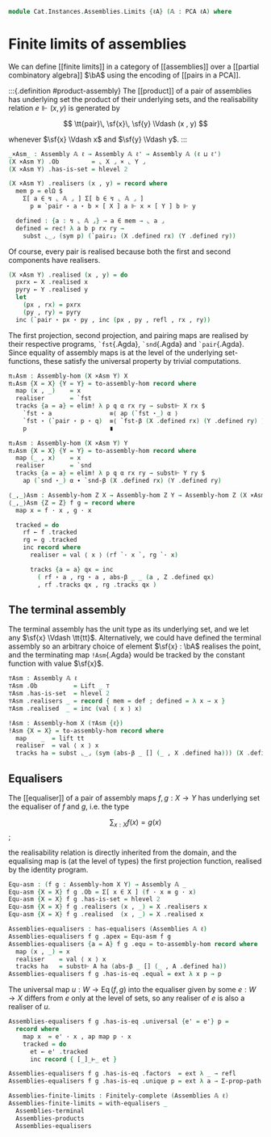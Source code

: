 <!--
```agda
open import Cat.Diagram.Limit.Finite
open import Cat.Instances.Assemblies
open import Cat.Diagram.Equaliser
open import Cat.Diagram.Terminal
open import Cat.Diagram.Product
open import Cat.Prelude

open import Data.Partial.Total
open import Data.Partial.Base
open import Data.Vec.Base using ([] ; _∷_)

open import Realisability.PCA

import Realisability.Data.Pair
import Realisability.PCA.Sugar
import Realisability.Base
```
-->

```agda
module Cat.Instances.Assemblies.Limits {ℓA} (𝔸 : PCA ℓA) where
```

<!--
```agda
open Realisability.Data.Pair 𝔸
open Realisability.PCA.Sugar 𝔸
open Realisability.Base 𝔸

open is-equaliser
open is-product
open Equaliser
open Terminal
open Product

private variable
  ℓ ℓ' : Level
  X Y Z : Assembly 𝔸 ℓ
```
-->

# Finite limits of assemblies

We can define [[finite limits]] in a category of [[assemblies]] over a
[[partial combinatory algebra]] $\bA$ using the encoding of [[pairs in a
PCA]].

:::{.definition #product-assembly}
The [[product]] of a pair of assemblies has underlying set the product
of their underlying sets, and the realisability relation $e \Vdash (x ,
y)$ is generated by

$$
\tt{pair}\, \sf{x}\, \sf{y} \Vdash (x , y)
$$

whenever $\sf{x} \Vdash x$ and $\sf{y} \Vdash y$.
:::

```agda
_×Asm_ : Assembly 𝔸 ℓ → Assembly 𝔸 ℓ' → Assembly 𝔸 (ℓ ⊔ ℓ')
(X ×Asm Y) .Ob         = ⌞ X ⌟ × ⌞ Y ⌟
(X ×Asm Y) .has-is-set = hlevel 2

(X ×Asm Y) .realisers (x , y) = record where
  mem p = elΩ $
    Σ[ a ∈ ↯ ⌞ 𝔸 ⌟ ] Σ[ b ∈ ↯ ⌞ 𝔸 ⌟ ]
      p ≡ `pair ⋆ a ⋆ b × [ X ] a ⊩ x × [ Y ] b ⊩ y

  defined : {a : ↯ ⌞ 𝔸 ⌟} → a ∈ mem → ⌞ a ⌟
  defined = rec! λ a b p rx ry →
    subst ⌞_⌟ (sym p) (`pair↓₂ (X .defined rx) (Y .defined ry))
```

Of course, every pair is realised because both the first and second
components have realisers.

```agda
(X ×Asm Y) .realised (x , y) = do
  pxrx ← X .realised x
  pyry ← Y .realised y
  let
    (px , rx) = pxrx
    (py , ry) = pyry
  inc (`pair ⋆ px ⋆ py , inc (px , py , refl , rx , ry))
```

The first projection, second projection, and pairing maps are realised
by their respective programs, `` `fst ``{.Agda}, `` `snd ``{.Agda} and
`` `pair ``{.Agda}. Since equality of assembly maps is at the level of
the underlying set-functions, these satisfy the universal property by
trivial computations.

```agda
π₁Asm : Assembly-hom (X ×Asm Y) X
π₁Asm {X = X} {Y = Y} = to-assembly-hom record where
  map (x , _)    = x
  realiser       = `fst
  tracks {a = a} = elim! λ p q α rx ry → subst⊩ X rx $
    `fst ⋆ a                ≡⟨ ap (`fst ⋆_) α ⟩
    `fst ⋆ (`pair ⋆ p ⋆ q)  ≡⟨ `fst-β (X .defined rx) (Y .defined ry) ⟩
    p                       ∎

π₂Asm : Assembly-hom (X ×Asm Y) Y
π₂Asm {X = X} {Y = Y} = to-assembly-hom record where
  map (_ , x)    = x
  realiser       = `snd
  tracks {a = a} = elim! λ p q α rx ry → subst⊩ Y ry $
    ap (`snd ⋆_) α ∙ `snd-β (X .defined rx) (Y .defined ry)

⟨_,_⟩Asm : Assembly-hom Z X → Assembly-hom Z Y → Assembly-hom Z (X ×Asm Y)
⟨_,_⟩Asm {Z = Z} f g = record where
  map x = f · x , g · x

  tracked = do
    rf ← f .tracked
    rg ← g .tracked
    inc record where
      realiser = val ⟨ x ⟩ (rf `· x `, rg `· x)

      tracks {a = a} qx = inc
        ( rf ⋆ a , rg ⋆ a , abs-β _ _ (a , Z .defined qx)
        , rf .tracks qx , rg .tracks qx )
```

<!--
```agda
Assemblies-products : has-products (Assemblies 𝔸 ℓ)
Assemblies-products X Y .apex = X ×Asm Y
Assemblies-products X Y .π₁ = π₁Asm
Assemblies-products X Y .π₂ = π₂Asm
Assemblies-products X Y .has-is-product .⟨_,_⟩ f g = ⟨ f , g ⟩Asm
Assemblies-products X Y .has-is-product .π₁∘⟨⟩ = ext λ _ → refl
Assemblies-products X Y .has-is-product .π₂∘⟨⟩ = ext λ _ → refl
Assemblies-products X Y .has-is-product .unique p q = ext λ a → p ·ₚ a ,ₚ q ·ₚ a
```
-->

## The terminal assembly

The terminal assembly has the unit type as its underlying set, and we
let any $\sf{x} \Vdash \tt{tt}$. Alternatively, we could have defined
the terminal assembly so an arbitrary choice of element $\sf{x} : \bA$
realises the point, and the terminating map `!Asm`{.Agda} would be
tracked by the constant function with value $\sf{x}$.

```agda
⊤Asm : Assembly 𝔸 ℓ
⊤Asm .Ob          = Lift _ ⊤
⊤Asm .has-is-set  = hlevel 2
⊤Asm .realisers _ = record { mem = def ; defined = λ x → x }
⊤Asm .realised  _ = inc (val ⟨ x ⟩ x)

!Asm : Assembly-hom X (⊤Asm {ℓ})
!Asm {X = X} = to-assembly-hom record where
  map    _  = lift tt
  realiser  = val ⟨ x ⟩ x
  tracks ha = subst ⌞_⌟ (sym (abs-β _ [] (_ , X .defined ha))) (X .defined ha)
```

<!--
```agda
Assemblies-terminal : Terminal (Assemblies 𝔸 ℓ)
Assemblies-terminal .top = ⊤Asm
Assemblies-terminal .has⊤ X .centre  = !Asm
Assemblies-terminal .has⊤ X .paths x = ext λ _ → refl
```
-->

## Equalisers

The [[equaliser]] of a pair of assembly maps $f, g : X \to Y$ has
underlying set the equaliser of $f$ and $g$, i.e. the type

$$
\sum_{x : X} f(x) = g(x)
$$;

the realisability relation is directly inherited from the domain,
and the equalising map is (at the level of types) the first projection
function, realised by the identity program.

```agda
Equ-asm : (f g : Assembly-hom X Y) → Assembly 𝔸 _
Equ-asm {X = X} f g .Ob = Σ[ x ∈ X ] (f · x ≡ g · x)
Equ-asm {X = X} f g .has-is-set = hlevel 2
Equ-asm {X = X} f g .realisers (x , _) = X .realisers x
Equ-asm {X = X} f g .realised  (x , _) = X .realised x

Assemblies-equalisers : has-equalisers (Assemblies 𝔸 ℓ)
Assemblies-equalisers f g .apex = Equ-asm f g
Assemblies-equalisers {a = A} f g .equ = to-assembly-hom record where
  map (x , _) = x
  realiser    = val ⟨ x ⟩ x
  tracks ha   = subst⊩ A ha (abs-β _ [] (_ , A .defined ha))
Assemblies-equalisers f g .has-is-eq .equal = ext λ x p → p
```

The universal map $u : W \to \operatorname{Eq}(f,g)$ into the equaliser
given by some $e : W \to X$ differs from $e$ only at the level of sets,
so any realiser of $e$ is also a realiser of $u$.

```agda
Assemblies-equalisers f g .has-is-eq .universal {e' = e'} p =
  record where
    map x  = e' · x , ap map p · x
    tracked = do
      et ← e' .tracked
      inc record { [_]_⊢_ et }

Assemblies-equalisers f g .has-is-eq .factors  = ext λ _ → refl
Assemblies-equalisers f g .has-is-eq .unique p = ext λ a → Σ-prop-path! (p ·ₚ a)

Assemblies-finite-limits : Finitely-complete (Assemblies 𝔸 ℓ)
Assemblies-finite-limits = with-equalisers _
  Assemblies-terminal
  Assemblies-products
  Assemblies-equalisers
```
